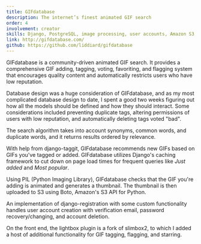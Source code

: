```yaml
---
title: GIFdatabase
description: The internet’s finest animated GIF search
order: 4
involvement: creator
skills: Django, PostgreSQL, image processing, user accounts, Amazon S3, caching, jQuery, web development
link: http://gifdatabase.com/
github: https://github.com/liddiard/gifdatabase
---
```


GIFdatabase is a community-driven animated GIF search. It provides a comprehensive GIF adding, tagging, voting, favoriting, and flagging system that encourages quality content and automatically restricts users who have low reputation.

Database design was a huge consideration of GIFdatabase, and as my most complicated database design to date, I spent a good two weeks figuring out how all the models should be defined and how they should interact. Some considerations included preventing duplicate tags, altering permissions of users with low reputation, and automatically deleting tags voted "bad".

The search algorithm takes into account synonyms, common words, and duplicate words, and it returns results ordered by relevance.

With help from django-taggit, GIFdatabase recommends new GIFs based on GIFs you've tagged or added. GIFdatabase utilizes Django's caching framework to cut down on page load times for frequent queries like *Just added* and *Most popular*.

Using PIL (Python Imaging Library), GIFdatabase checks that the GIF you're adding is animated and generates a thumbnail. The thumbnail is then uploaded to S3 using Boto, Amazon's S3 API for Python.

An implementation of django-registration with some custom functionality handles user account creation with verification email, password recovery/changing, and account deletion.

On the front end, the lightbox plugin is a fork of slimbox2, to which I added a host of additional functionality for GIF tagging, flagging, and starring.